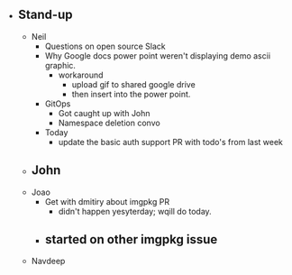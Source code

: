 - ## Stand-up
	- Neil
		- Questions on open source Slack
		- Why Google docs power point weren't displaying demo ascii graphic.
			- workaround
				- upload gif to shared google drive
				- then insert into the power point.
		- GitOps
			- Got caught up with John
			- Namespace deletion convo
		- Today
			- update the basic auth support PR with todo's from last week
	- John
		-
	- Joao
		- Get with dmitiry about imgpkg PR
			- didn't happen yesyterday; wqill do today.
		- started on other imgpkg issue
			-
	- Navdeep